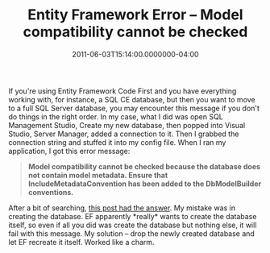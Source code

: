 ﻿---
title: Entity Framework Error – Model compatibility cannot be checked
date: "2011-06-03T15:14:00.0000000-04:00"
description: If you're using Entity Framework Code First and you have everything
featuredImage: /img/sql-server-sql-server-management.png
---

If you're using Entity Framework Code First and you have everything working with, for instance, a SQL CE database, but then you want to move to a full SQL Server database, you may encounter this message if you don't do things in the right order. In my case, what I did was open SQL Management Studio, Create my new database, then popped into Visual Studio, Server Manager, added a connection to it. Then I grabbed the connection string and stuffed it into my config file. When I ran my application, I got this error message:

> **Model compatibility cannot be checked because the database does not contain model metadata. Ensure that IncludeMetadataConvention has been added to the DbModelBuilder conventions.**

After a bit of searching, [this post had the answer](http://social.msdn.microsoft.com/Forums/en/adodotnetentityframework/thread/ccf25dbe-5452-47b1-9a8f-080668922dd7). My mistake was in creating the database. EF apparently \*really\* wants to create the database itself, so even if all you did was create the database but nothing else, it will fail with this message. My solution – drop the newly created database and let EF recreate it itself. Worked like a charm.

